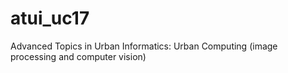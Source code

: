 # atui_uc17
Advanced Topics in Urban Informatics: Urban Computing (image processing and computer vision)
